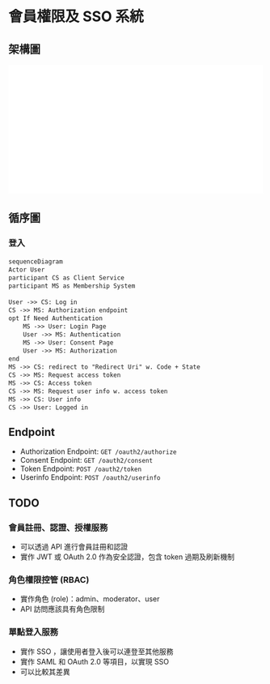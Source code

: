 # 會員權限及 SSO 系統

## 架構圖

<img src="./internal/architecture.png" alt="drawing" style="width:600px;"/>

## 循序圖

### 登入

```mermaid
sequenceDiagram
Actor User
participant CS as Client Service
participant MS as Membership System

User ->> CS: Log in
CS ->> MS: Authorization endpoint
opt If Need Authentication
    MS ->> User: Login Page
    User ->> MS: Authentication
    MS ->> User: Consent Page
    User ->> MS: Authorization
end
MS ->> CS: redirect to "Redirect Uri" w. Code + State
CS ->> MS: Request access token
MS ->> CS: Access token
CS ->> MS: Request user info w. access token
MS ->> CS: User info
CS ->> User: Logged in
```

## Endpoint

- Authorization Endpoint: `GET /oauth2/authorize`
- Consent Endpoint: `GET /oauth2/consent`
- Token Endpoint: `POST /oauth2/token`
- Userinfo Endpoint: `POST /oauth2/userinfo`

## TODO

### 會員註冊、認證、授權服務

- 可以透過 API 進行會員註冊和認證
- 實作 JWT 或 OAuth 2.0 作為安全認證，包含 token 過期及刷新機制

### 角色權限控管 (RBAC)

- 實作角色 (role)：admin、moderator、user
- API 訪問應該具有角色限制

### 單點登入服務

- 實作 SSO ，讓使用者登入後可以連登至其他服務
- 實作 SAML 和 OAuth 2.0 等項目，以實現 SSO
- 可以比較其差異
